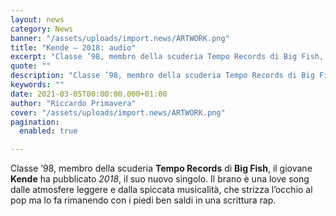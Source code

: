 ```yaml
---
layout: news
category: News
banner: "/assets/uploads/import.news/ARTWORK.png"
title: "Kende – 2018: audio"
excerpt: "Classe ’98, membro della scuderia Tempo Records di Big Fish, il giovane Kende ha pubblicato 2018, il suo nuovo singolo. Il brano è una love song dalle atmosfere leggere e dalla spiccata musicalità, che strizza l’occhio al pop ma lo fa rimanendo con i piedi ben saldi in una scrittura rap.  "
quote: ""
description: "Classe ’98, membro della scuderia Tempo Records di Big Fish, il giovane Kende ha pubblicato 2018, il suo nuovo singolo. Il brano è una love song dalle atmosfere leggere e dalla spiccata musicalità, che strizza l’occhio al pop ma lo fa rimanendo con i piedi ben saldi in una scrittura rap.  "
keywords: ""
date: 2021-03-05T00:00:00.000+01:00
author: "Riccardo Primavera"
cover: "/assets/uploads/import.news/ARTWORK.png"
pagination:
  enabled: true

---
```


Classe ’98, membro della scuderia **Tempo Records** di **Big Fish**, il giovane **Kende** ha pubblicato _2018_, il suo nuovo singolo. Il brano è una love song dalle atmosfere leggere e dalla spiccata musicalità, che strizza l’occhio al pop ma lo fa rimanendo con i piedi ben saldi in una scrittura rap.